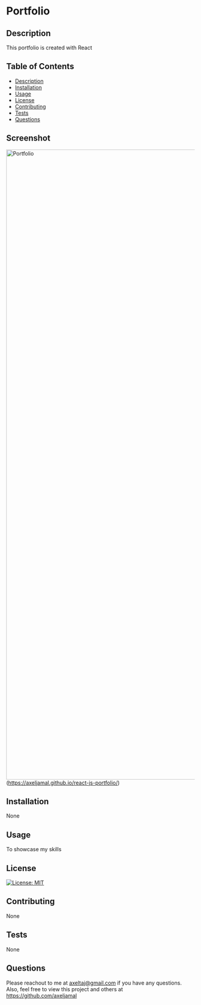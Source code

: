 
  # Portfolio
  
  ## Description
  This portfolio is created with React
  
  
  ## Table of Contents
  
  * [Description](#description)
  * [Installation](#installation)
  * [Usage](#usage)
  * [License](#license)
  * [Contributing](#contributing)
  * [Tests](#tests)
  * [Questions](#questions)
  
  
  ## Screenshot
  <img width="1678" alt="Portfolio" src="https://user-images.githubusercontent.com/119621308/225804929-970ead3c-b293-47a2-8503-60de8f2aeeb1.png"> (https://axeljamal.github.io/react-js-portfolio/)

  
  
  ## Installation
  None
  
  
  ## Usage
  To showcase my skills

  ## License
  [![License: MIT](https://img.shields.io/badge/License-MIT-yellow.svg)](https://opensource.org/licenses/MIT)
  
  ## Contributing
  None
  
  ## Tests
  None
  
  ## Questions
  Please reachout to me at axeltaj@gmail.com if you have any questions.
  Also, feel free to view this project and others at https://github.com/axeljamal
